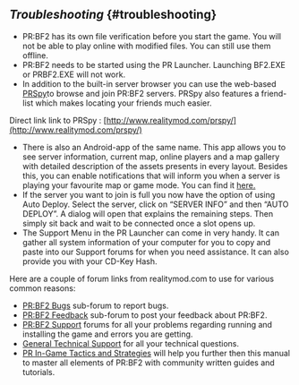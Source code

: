 ## _Troubleshooting_ {#troubleshooting}

*   PR:BF2 has its own file verification before you start the game. You will not be able to play online with modified files. You can still use them offline.
*   PR:BF2 needs to be started using the PR Launcher. Launching BF2.EXE or PRBF2.EXE will not work.
*   In addition to the built-in server browser you can use the web-based [PRSpy](http://realitymodfiles.com/geze/prspy/)to browse and join PR:BF2 servers. PRSpy also features a friend-list which makes locating your friends much easier.

Direct link link to PRSpy : [http://www.realitymod.com/prspy/](http://www.realitymod.com/prspy/)

*   There is also an Android-app of the same name. This app allows you to see server information, current map, online players and a map gallery with detailed description of the assets presents in every layout. Besides this, you can enable notifications that will inform you when a server is playing your favourite map or game mode. You can find it [here.](https://play.google.com/store/apps/details?id=pt.uturista.prspy&hl=en)
*   If the server you want to join is full you now have the option of using Auto Deploy. Select the server, click on “SERVER INFO” and then “AUTO DEPLOY”. A dialog will open that explains the remaining steps. Then simply sit back and wait to be connected once a slot opens up.
*   The Support Menu in the PR Launcher can come in very handy. It can gather all system information of your computer for you to copy and paste into our Support forums for when you need assistance. It can also provide you with your CD-Key Hash.

Here are a couple of forum links from realitymod.com to use for various common reasons:

*   [PR:BF2 Bugs](http://www.realitymod.com/forum/f26-pr-bf2-bugs) sub-forum to report bugs.
*   [PR:BF2 Feedback](http://www.realitymod.com/forum/f252-pr-bf2-feedback) sub-forum to post your feedback about PR:BF2.
*   [PR:BF2 Support](http://www.realitymod.com/forum/f27-pr-bf2-support) forums for all your problems regarding running and installing the game and errors you are getting.
*   [General Technical Support](http://www.realitymod.com/forum/f360-general-technical-support) for all your technical questions.
*   [PR In-Game Tactics and Strategies](http://www.realitymod.com/forum/f137-pr-game-tactics-strategies) will help you further then this manual to master all elements of PR:BF2 with community written guides and tutorials.